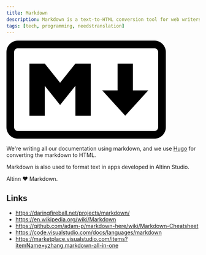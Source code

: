 ```yaml
---
title: Markdown
description: Markdown is a text-to-HTML conversion tool for web writers, created in 2004 by John Gruber.
tags: [tech, programming, needstranslation]
---
```


![Markdown logo](markdown-mark.svg "Markdown logo")

We're writing all our documentation using markdown, and we use [Hugo](../hugo) for converting the markdown to HTML.

Markdown is also used to format text in apps developed in Altinn Studio.

Altinn ❤️ Markdown.

## Links

- https://daringfireball.net/projects/markdown/
- https://en.wikipedia.org/wiki/Markdown
- https://github.com/adam-p/markdown-here/wiki/Markdown-Cheatsheet
- https://code.visualstudio.com/docs/languages/markdown
- https://marketplace.visualstudio.com/items?itemName=yzhang.markdown-all-in-one
